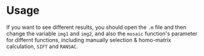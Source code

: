 # Usage

If you want to see different results, you should open the `.m` file and then change the variable `img1` and `img2`, and also the `mosaic` function's parameter for differnt functions, including manually selection & homo-matrix calculation, ``SIFT`` and ``RANSAC``.

